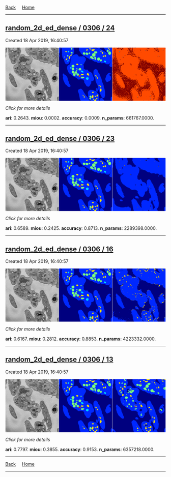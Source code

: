 
[Back](..)&nbsp;&nbsp;&nbsp;&nbsp;&nbsp;[Home](https://leapmanlab.github.io/snapshots)

---

<div class="summary"><a href="24"><h2>random_2d_ed_dense / 0306 / 24</h2></a><p>Created 18 Apr 2019, 16:40:57
</p><a href="24"><img src="24/media/summary.png" align="center"></a><p>
<i>Click for more details</i>
</p></div>

**ari**: 0.2643. **miou**: 0.0002. **accuracy**: 0.0009. **n_params**: 661767.0000. 

---

<div class="summary"><a href="23"><h2>random_2d_ed_dense / 0306 / 23</h2></a><p>Created 18 Apr 2019, 16:40:57
</p><a href="23"><img src="23/media/summary.png" align="center"></a><p>
<i>Click for more details</i>
</p></div>

**ari**: 0.6589. **miou**: 0.2425. **accuracy**: 0.8713. **n_params**: 2289398.0000. 

---

<div class="summary"><a href="16"><h2>random_2d_ed_dense / 0306 / 16</h2></a><p>Created 18 Apr 2019, 16:40:57
</p><a href="16"><img src="16/media/summary.png" align="center"></a><p>
<i>Click for more details</i>
</p></div>

**ari**: 0.6167. **miou**: 0.2812. **accuracy**: 0.8853. **n_params**: 4223332.0000. 

---

<div class="summary"><a href="13"><h2>random_2d_ed_dense / 0306 / 13</h2></a><p>Created 18 Apr 2019, 16:40:57
</p><a href="13"><img src="13/media/summary.png" align="center"></a><p>
<i>Click for more details</i>
</p></div>

**ari**: 0.7797. **miou**: 0.3855. **accuracy**: 0.9153. **n_params**: 6357218.0000. 

---

[Back](..)&nbsp;&nbsp;&nbsp;&nbsp;&nbsp;[Home](https://leapmanlab.github.io/snapshots)

---